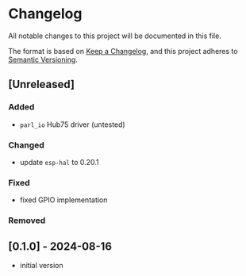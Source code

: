 # Changelog

All notable changes to this project will be documented in this file.

The format is based on [Keep a Changelog](https://keepachangelog.com/en/1.0.0/),
and this project adheres to [Semantic Versioning](https://semver.org/spec/v2.0.0.html).

## [Unreleased]

### Added

- `parl_io` Hub75 driver (untested)

### Changed

- update `esp-hal` to 0.20.1

### Fixed

- fixed GPIO implementation

### Removed

## [0.1.0] - 2024-08-16

- initial version
